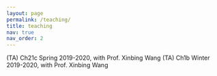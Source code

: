 ```yaml
---
layout: page
permalink: /teaching/
title: teaching
nav: true
nav_order: 2
---
```


(TA) Ch21c Spring 2019-2020, with Prof. Xinbing Wang
(TA) Ch1b Winter 2019-2020, with Prof. Xinbing Wang
